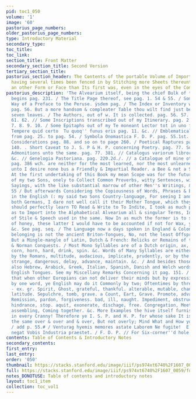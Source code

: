 ```yaml
---
pid: toc1_050
volume: '1'
image: '60'
pastorius_page_numbers: 
older_pastorius_page_numbers: 
type: Introductory Material
secondary_type: 
toc_title: 
toc_link: 
section_title: Front Matter
secondary_section_title: Second Version
tertiary_section_title: 
pastorius_section_header: The Contents of the portable Volume of Importation, which
  having several times been fenced in by Stitching more Sheets thereunto, got quite
  an other Form or Face than Its first was, even in the eyes of the Compiler himself.
pastorius_description: 'The Alvearium itself, being the chief Bulk of this manuscript,
  begins pag. 231. / The Title Page thereof, see pag. 1. 54 & 55. / Some thing by
  Way of a Preface to the Peruse. ÿsdem pag. / The Index or Inventory was once on
  pag. 56. But a more handsom & compleater Table thou wilt find just before these
  seven leaves. / The Authors, out of w. It is collected. pag. 56. 57. 58. 59. 60.
  61. 62. // Some Inscriptions transcribed out of my Itinerary. pag. 2. 3. 4. 5. 6.
  7. 8. 9. 10. / Some Epitaphs out of my Te moneant Lector tot in uno funera libro.
  Tempere quid certo  Tu quoq'' funus eris pag. 11. &c. // Emblematical Recreations
  from pag. 25. to pag. 54. / Symbola Onomastica F. D. P. pag. 55.1st. / Onomastical
  Considerations pag. 88. and so on to page 260. / Poetical Raptures pag. 71 to page
  140. . Short Caveat to J. S. P & H. P. concerning Poetry. pag. 77. Some other good
  Admonitions unto the same. pag. 77. 381. // Catalogus variorum librorum pag. 377
  &c. // Genelogia Pastoriana. pag. 220.2d./. // a Catalogue of mine other Manuscripts.
  pag. 386 wch. are neither for the most learned, nor the most unlearned, and where
  unto I desire none bus a Friendly & Impartial Reader. a Bee & not a Spider. ///
  At the first undertaking of this Book my mean Scope was for the future Imitation
  of my two Sons, onely to Collect Common Proverbs, witty Sentences, wise and godly
  Sayings, with the like substantial marrow of other Men''s Writings, &c. See pag.
  55 / But afterwards Considering the Copiousness of Words, Phrases & Expressions
  in the English (: my said two Sons Country-language, For seeing I and my Wife are
  both Germans, I dare not well call it their Mother Tongue, which they if possible
  should perfectly learn TO Read & Write to To Indite, I took as much pains & patience
  as to Import into the Alphabetical Alvearium all & singular Terms, Idioms, Man[n]ers
  of Stile & Speech used in the same. Now In as much the former is to supply the place
  of honey, these latter I would have to be accounted if not for Wax, yet for hivedross.
  &c. See pag. seq. / The Language now a days spoken in England & Colonies thereunto
  belonging is not the ancient Briton-Tongues, No, not the least Offspring thereof;
  But a Mingle-mangle of Latin, Dutch & French: Relicks or Remains of the Roman, Saxon
  & Norman Conquests. / Most Mono Syllables are of a Dutch origin, ax, ox, fox, cow,
  corn, horn, hard, drink, spin. &c. Words of Many Syllables are either brought in
  by the Romans, multitude, audacious, implicate, prudently, or by the Normans, buckler,
  strange, dangerous, delay, advance, maintain. &c. / And besides those there are
  also Hebrew, Arabick, Greek, Italian, Spanish, Danish and Welch words in the said
  English Tongues. See my Miscellany Remarks Concerning it pag. 151. / Hence it is
  that when other Europians can not deliver their minds but by expressing one thing
  by one word, ye English may do it Commonly by two; Oftentimes by three or four.
  - ex. gr. Spirit, Ghost, grateful, thankful. alterable, mutable, changeable. breadth,
  latitude. Sepulchre, tomb, grave. a Count, Eart, Grave. Promote, advance, further.
  Remission, pardon, forgiveness. bad, ill, naught. Impediment, obstruction, lett,
  hindrance, stop. aquit, exonerate, dischage, free. Congregation, Meeting, Gathering,
  assembling, Coming together. &c. More Examples the hive itself furnisheth almost
  in every Cranny! Therefore ye I. S. P. and H. P. for whose sake It is made, Read
  the same over & over and & over, But not overly; Mind What and How you are reading.
  / add p. 55.# / Venturag hyemis memores astate Laborem Ne fugite!  E / Quod Natura
  negat Vobis Industria praestet. / F. D. P. // For Six-corner''d hole in honey-combs.'
contents: Table of Contents & Introductory Notes
secondary_contents: 
first_entry: 
last_entry: 
order: '050'
thumbnail: https://stacks.stanford.edu/image/iiif/ps974xt6740%2F1607_0059/full/100,/0/default.jpg
full: https://stacks.stanford.edu/image/iiif/ps974xt6740%2F1607_0059/full/full/0/default.jpg
notes_DONOTUSE: Table of contents and introductory notes
layout: toc1_item
collection: toc_vol1
---
```

